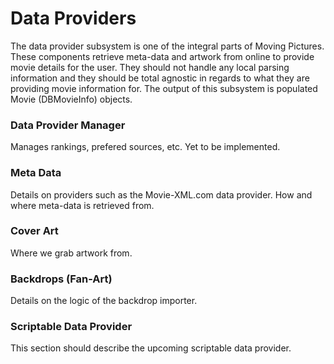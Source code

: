 # Data Providers #
The data provider subsystem is one of the integral parts of Moving Pictures. These components retrieve meta-data and artwork from online to provide movie details for the user. They should not handle any local parsing information and they should be total agnostic in regards to what they are providing movie information for. The output of this subsystem is populated Movie (DBMovieInfo) objects.

### Data Provider Manager ###
Manages rankings, prefered sources, etc. Yet to be implemented.

### Meta Data ###
Details on providers such as the Movie-XML.com data provider. How and where meta-data is retrieved from.

### Cover Art ###
Where we grab artwork from.

### Backdrops (Fan-Art) ###
Details on the logic of the backdrop importer.

### Scriptable Data Provider ###
This section should describe the upcoming scriptable data provider.